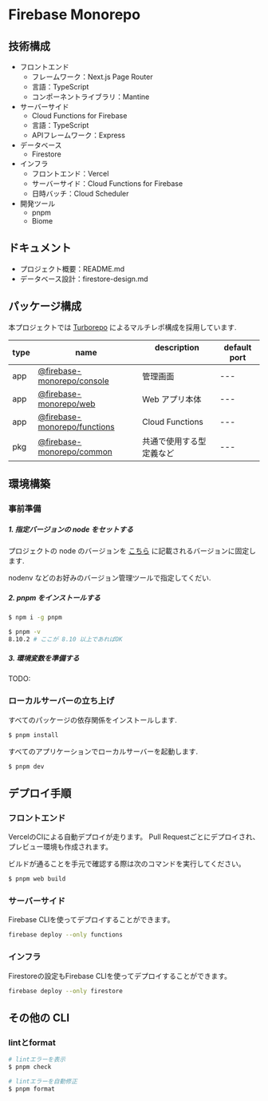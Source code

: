 <!-- @format -->

# Firebase Monorepo

## 技術構成

- フロントエンド
  - フレームワーク：Next.js Page Router
  - 言語：TypeScript
  - コンポーネントライブラリ：Mantine
- サーバーサイド
  - Cloud Functions for Firebase
  - 言語：TypeScript
  - APIフレームワーク：Express
- データベース
  - Firestore
- インフラ
  - フロントエンド：Vercel
  - サーバーサイド：Cloud Functions for Firebase
  - 日時バッチ：Cloud Scheduler
- 開発ツール
  - pnpm
  - Biome

## ドキュメント

- プロジェクト概要：README.md
- データベース設計：firestore-design.md

## パッケージ構成

本プロジェクトでは [Turborepo](https://turbo.build/repo/docs) によるマルチレポ構成を採用しています.

| type | name                                              | description 　　　　　　 | default port |
| ---- | ------------------------------------------------- | ------------------------ | ------------ |
| app  | [@firebase-monorepo/console](./apps/console/)     | 管理画面                 | ---          |
| app  | [@firebase-monorepo/web](./apps/web/)             | Web アプリ本体           | ---          |
| app  | [@firebase-monorepo/functions](./apps/functions/) | Cloud Functions          | ---          |
| pkg  | [@firebase-monorepo/common](./packages/common/)   | 共通で使用する型定義など | ---          |

## 環境構築

### 事前準備

##### 1. 指定バージョンの node をセットする

プロジェクトの node のバージョンを [こちら](./.node-version) に記載されるバージョンに固定します.

nodenv などのお好みのバージョン管理ツールで指定してくだい.

##### 2. pnpm をインストールする

```sh
$ npm i -g pnpm

$ pnpm -v
8.10.2 # ここが 8.10 以上であればOK
```

##### 3. 環境変数を準備する

TODO:

### ローカルサーバーの立ち上げ

すべてのパッケージの依存関係をインストールします.

```sh
$ pnpm install
```

すべてのアプリケーションでローカルサーバーを起動します.

```sh
$ pnpm dev
```

## デプロイ手順

### フロントエンド

VercelのCIによる自動デプロイが走ります。
Pull Requestごとにデプロイされ、プレビュー環境も作成されます。

ビルドが通ることを手元で確認する際は次のコマンドを実行してください。

```sh
$ pnpm web build
```

### サーバーサイド

Firebase CLIを使ってデプロイすることができます。

```sh
firebase deploy --only functions
```

### インフラ

Firestoreの設定もFirebase CLIを使ってデプロイすることができます。

```sh
firebase deploy --only firestore
```

## その他の CLI

### lintとformat

```sh
# lintエラーを表示
$ pnpm check

# lintエラーを自動修正
$ pnpm format
```